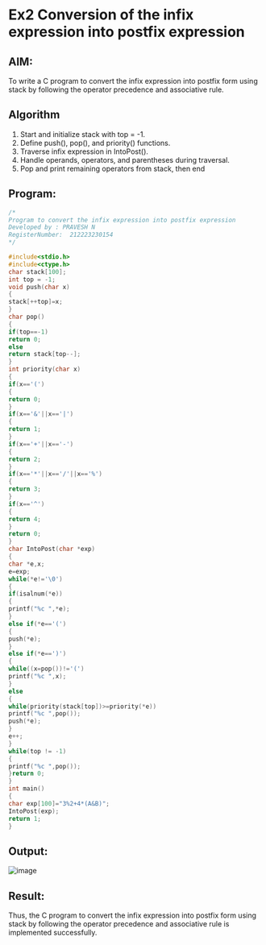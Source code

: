 # Ex2 Conversion of the infix expression into postfix expression
## AIM:
To write a C program to convert the infix expression into postfix form using stack by following the operator precedence and associative rule.

## Algorithm
1. Start and initialize stack with top = -1.
2. Define push(), pop(), and priority() functions.
3. Traverse infix expression in IntoPost().
4. Handle operands, operators, and parentheses during traversal.
5. Pop and print remaining operators from stack, then end

## Program:
```c
/*
Program to convert the infix expression into postfix expression
Developed by : PRAVESH N
RegisterNumber:  212223230154
*/

#include<stdio.h>
#include<ctype.h>
char stack[100];
int top = -1;
void push(char x)
{
stack[++top]=x;
}
char pop()
{
if(top==-1)
return 0;
else
return stack[top--];
}
int priority(char x)
{
if(x=='(')
{
return 0;
}
if(x=='&'||x=='|')
{
return 1;
}
if(x=='+'||x=='-')
{
return 2;
}
if(x=='*'||x=='/'||x=='%')
{
return 3;
}
if(x=='^')
{
return 4;
}
return 0;
}
char IntoPost(char *exp)
{
char *e,x;
e=exp;
while(*e!='\0')
{
if(isalnum(*e))
{
printf("%c ",*e);
}
else if(*e=='(')
{
push(*e);
}
else if(*e==')')
{
while((x=pop())!='(')
printf("%c ",x);
}
else
{
while(priority(stack[top])>=priority(*e))
printf("%c ",pop());
push(*e);
}
e++;
}
while(top != -1)
{
printf("%c ",pop());
}return 0;
}
int main()
{
char exp[100]="3%2+4*(A&B)";
IntoPost(exp);
return 1;
}

```

## Output:

![image](https://github.com/user-attachments/assets/7daac1b3-d46c-4fbc-b9c1-0bbe17c13d06)


## Result:
Thus, the C program to convert the infix expression into postfix form using stack by following the operator precedence and associative rule is implemented successfully.
